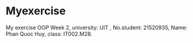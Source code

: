 # Myexercise
My exercise OOP Week 2,  university: UIT , No.student: 21520935, Name: Phan Quoc Huy, class: IT002.M28.

